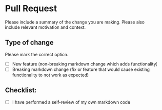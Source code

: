 # Pull Request

Please include a summary of the change you are making. Please also include relevant motivation and context.

## Type of change

Please mark the correct option.

- [ ] New feature (non-breaking markdown change which adds functionality)
- [ ] Breaking markdown change (fix or feature that would cause existing functionality to not work as expected)

## Checklist:

- [ ] I have performed a self-review of my own markdown code
